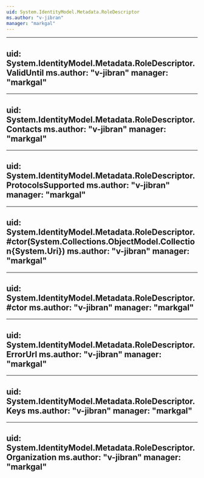 ```yaml
---
uid: System.IdentityModel.Metadata.RoleDescriptor
ms.author: "v-jibran"
manager: "markgal"
---
```


---
uid: System.IdentityModel.Metadata.RoleDescriptor.ValidUntil
ms.author: "v-jibran"
manager: "markgal"
---

---
uid: System.IdentityModel.Metadata.RoleDescriptor.Contacts
ms.author: "v-jibran"
manager: "markgal"
---

---
uid: System.IdentityModel.Metadata.RoleDescriptor.ProtocolsSupported
ms.author: "v-jibran"
manager: "markgal"
---

---
uid: System.IdentityModel.Metadata.RoleDescriptor.#ctor(System.Collections.ObjectModel.Collection{System.Uri})
ms.author: "v-jibran"
manager: "markgal"
---

---
uid: System.IdentityModel.Metadata.RoleDescriptor.#ctor
ms.author: "v-jibran"
manager: "markgal"
---

---
uid: System.IdentityModel.Metadata.RoleDescriptor.ErrorUrl
ms.author: "v-jibran"
manager: "markgal"
---

---
uid: System.IdentityModel.Metadata.RoleDescriptor.Keys
ms.author: "v-jibran"
manager: "markgal"
---

---
uid: System.IdentityModel.Metadata.RoleDescriptor.Organization
ms.author: "v-jibran"
manager: "markgal"
---
